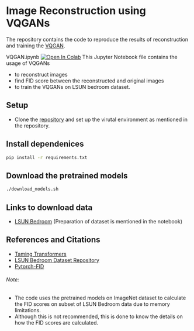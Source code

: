 # Image Reconstruction using VQGANs

The repository contains the code to reproduce the results of reconstruction and training the [VQGAN](https://github.com/CompVis/taming-transformers). 

VQGAN.ipynb [![Open In Colab](https://colab.research.google.com/assets/colab-badge.svg)](https://colab.research.google.com/drive/1hxVmxgzttsle-mGP5z9UHZcgNZqg9TXP?usp=sharing)
This Jupyter Notebook file contains the usage of VQGANs 
- to reconstruct images
- find FID score between the reconstructed and original images
- to train the VQGANs on LSUN bedroom dataset.

## Setup
- Clone the [repository](https://github.com/CompVis/taming-transformers) and set up the virutal environment as mentioned in the repository.

## Install dependenices
```bash
pip install -r requirements.txt
```

## Download the pretrained models
```bash
./download_models.sh
```

## Links to download data
* [LSUN Bedroom](https://openaipublic.blob.core.windows.net/diffusion/jul-2021/ref_batches/lsun/bedroom/VIRTUAL_lsun_bedroom256.npz)
(Preparation of dataset is mentioned in the notebook)


## References and Citations
* [Taming Transformers](https://github.com/CompVis/taming-transformers)
* [LSUN Bedroom Dataset Repository](https://github.com/fyu/lsun)
* [Pytorch-FID](https://github.com/mseitzer/pytorch-fid)

###### Note: 
- The code uses the pretrained models on ImageNet dataset to calculate the FID scores on subset of LSUN Bedroom data due to memory limitations. 
- Although this is not recommended, this is done to know the details on how the FID scores are calculated.